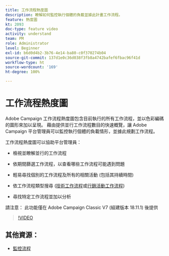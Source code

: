 ```yaml
---
title: 工作流程熱度圖
description: 瞭解如何監控執行個體的負載並據此計畫工作流程。
feature: 熱度圖
kt: 2093
doc-type: feature video
activity: understand
team: PM
role: Administrator
level: Beginner
exl-id: b6d0d4b2-3b76-4e14-ba80-c0f370274b04
source-git-commit: 137d1e0c36d038f3fb8a4742bafef6fbac96f41d
workflow-type: ht
source-wordcount: '169'
ht-degree: 100%

---
```


# 工作流程熱度圖

Adobe Campaign 工作流程熱度圖包含目前執行的所有工作流程，並以色彩編碼的圖形來加以呈現。  藉由提供並行工作流程數目的快速概覽，讓 Adobe Campaign 平台管理員可以監控執行個體的負載情形，並據此規劃工作流程。

工作流程熱度圖可以協助平台管理員：

* 檢視並瞭解並行的工作流程
* 依期間篩選工作流程，以查看哪些工作流程可能遇到問題
* 輕易尋找個別的工作流程及所有的相關活動 (包括其持續時間)

* 依工作流程類型搜尋 ([技術工作流程](https://docs.adobe.com/content/help/zh-Hant/campaign-classic/using/automating-with-workflows/general-operation/building-a-workflow.html#technical-workflows)或[行銷活動工作流程](https://docs.adobe.com/content/help/zh-Hant/campaign-classic/using/automating-with-workflows/general-operation/building-a-workflow.html#campaign-workflows))

* 尋找特定工作流程並加以分析

請注意： 此功能僅在 Adobe Campaign Classic V7 (組建版本 18.11.1) 後提供

>[!VIDEO](https://video.tv.adobe.com/v/25558?quality=12)

## 其他資源：

* [監控流程](https://docs.adobe.com/content/help/zh-Hant/campaign-classic/using/monitoring-campaign-classic/production-procedures/monitoring-processes.html#Workflow_monitoring)

